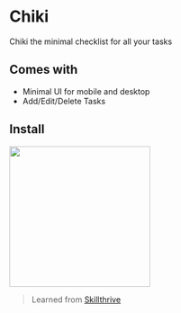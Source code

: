 # Chiki

Chiki the minimal checklist for all your tasks

## Comes with

- Minimal UI for mobile and desktop
- Add/Edit/Delete Tasks

## Install

<a href="https://deta.space/discovery"><img src="https://deta.space/buttons/dark.svg" width=250></a>

> Learned from [Skillthrive](https://www.youtube.com/watch?v=3MCpUaboF18)
